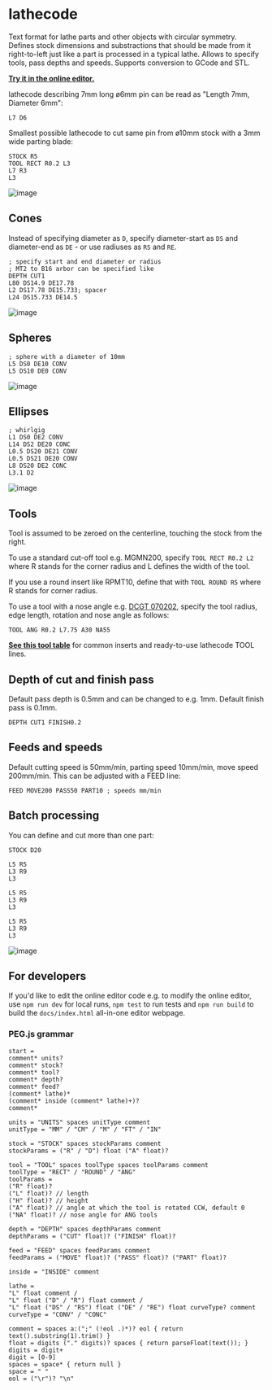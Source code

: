 # lathecode

Text format for lathe parts and other objects with circular symmetry. Defines stock dimensions and substractions that should be made from it right-to-left just like a part is processed in a typical lathe. Allows to specify tools, pass depths and speeds. Supports conversion to GCode and STL.

**[Try it in the online editor.](https://kachurovskiy.com/lathecode)**

lathecode describing 7mm long ø6mm pin can be read as "Length 7mm, Diameter 6mm":

```
L7 D6
```

Smallest possible lathecode to cut same pin from ø10mm stock with a 3mm wide parting blade:

```
STOCK R5
TOOL RECT R0.2 L3
L7 R3
L3
```

![image](https://github.com/kachurovskiy/lathecode/assets/517919/ad6959ce-9c16-4fbc-85ff-67c30d055ebc)

## Cones

Instead of specifying diameter as `D`, specify diameter-start as `DS` and diameter-end as `DE` - or use radiuses as `RS` and `RE`.

```
; specify start and end diameter or radius
; MT2 to B16 arbor can be specified like
DEPTH CUT1
L80 DS14.9 DE17.78
L2 DS17.78 DE15.733; spacer
L24 DS15.733 DE14.5
```

![image](https://github.com/kachurovskiy/lathecode/assets/517919/b9e57828-3540-491a-b26c-f3c4e6b78e6f)


## Spheres

```
; sphere with a diameter of 10mm
L5 DS0 DE10 CONV
L5 DS10 DE0 CONV
```

![image](https://github.com/kachurovskiy/lathecode/assets/517919/3b43998a-8419-4e48-947c-fe7a2c475fa0)

## Ellipses

```
; whirlgig
L1 DS0 DE2 CONV
L14 DS2 DE20 CONC
L0.5 DS20 DE21 CONV
L0.5 DS21 DE20 CONV
L8 DS20 DE2 CONC
L3.1 D2
```

![image](https://github.com/kachurovskiy/lathecode/assets/517919/11b07d65-7ecc-411c-843d-ebd269759ca6)

## Tools

Tool is assumed to be zeroed on the centerline, touching the stock from the right.

To use a standard cut-off tool e.g. MGMN200, specify `TOOL RECT R0.2 L2` where R stands for the corner radius and L defines the width of the tool.

If you use a round insert like RPMT10, define that with `TOOL ROUND R5` where R stands for corner radius.

To use a tool with a nose angle e.g. [DCGT 070202](https://www.google.com/search?tbm=isch&q=DCGT+070202), specify the tool radius, edge length, rotation and nose angle as follows:

```
TOOL ANG R0.2 L7.75 A30 NA55
```

[**See this tool table**](https://docs.google.com/spreadsheets/d/1Tj3v0c-DxfOColeAaKtqCuPuzpS3YvOxvTCyOrsoGRw/edit#gid=0) for common inserts and ready-to-use lathecode TOOL lines.

## Depth of cut and finish pass

Default pass depth is 0.5mm and can be changed to e.g. 1mm. Default finish pass is 0.1mm.

```
DEPTH CUT1 FINISH0.2
```

## Feeds and speeds

Default cutting speed is 50mm/min, parting speed 10mm/min, move speed 200mm/min. This can be adjusted with a FEED line:

```
FEED MOVE200 PASS50 PART10 ; speeds mm/min
```

## Batch processing

You can define and cut more than one part:

```
STOCK D20

L5 R5
L3 R9
L3

L5 R5
L3 R9
L3

L5 R5
L3 R9
L3
```

![image](https://github.com/kachurovskiy/lathecode/assets/517919/103f353a-4fa6-4354-9539-c0a814f7df25)

## For developers

If you'd like to edit the online editor code e.g. to modify the online editor, use `npm run dev` for local runs, `npm test` to run tests and `npm run build` to build the `docs/index.html` all-in-one editor webpage.

### PEG.js grammar

```
start =
comment* units?
comment* stock?
comment* tool?
comment* depth?
comment* feed?
(comment* lathe)*
(comment* inside (comment* lathe)+)?
comment*

units = "UNITS" spaces unitType comment
unitType = "MM" / "CM" / "M" / "FT" / "IN"

stock = "STOCK" spaces stockParams comment
stockParams = ("R" / "D") float ("A" float)?

tool = "TOOL" spaces toolType spaces toolParams comment
toolType = "RECT" / "ROUND" / "ANG"
toolParams =
("R" float)?
("L" float)? // length
("H" float)? // height
("A" float)? // angle at which the tool is rotated CCW, default 0
("NA" float)? // nose angle for ANG tools

depth = "DEPTH" spaces depthParams comment
depthParams = ("CUT" float)? ("FINISH" float)?

feed = "FEED" spaces feedParams comment
feedParams = ("MOVE" float)? ("PASS" float)? ("PART" float)?

inside = "INSIDE" comment

lathe =
"L" float comment /
"L" float ("D" / "R") float comment /
"L" float ("DS" / "RS") float ("DE" / "RE") float curveType? comment
curveType = "CONV" / "CONC"

comment = spaces a:(";" (!eol .)*)? eol { return text().substring(1).trim() }
float = digits ("." digits)? spaces { return parseFloat(text()); }
digits = digit+
digit = [0-9]
spaces = space* { return null }
space = " "
eol = ("\r")? "\n"
```
